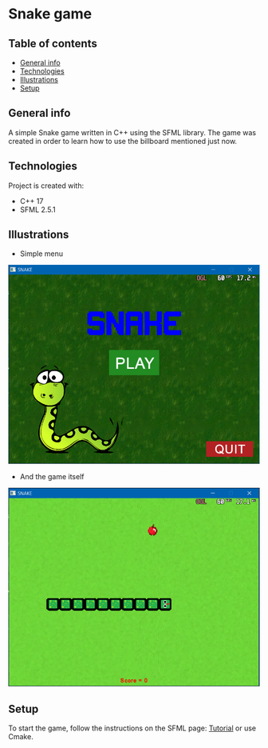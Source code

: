 # Snake game
 
## Table of contents
* [General info](#general-info)
* [Technologies](#technologies)
* [Illustrations](#illustrations)
* [Setup](#setup)

## General info
A simple Snake game written in C++ using the SFML library. The game was created in order to learn how to use the billboard mentioned just now.

## Technologies
Project is created with:
* C++ 17
* SFML 2.5.1

## Illustrations
* Simple menu

![Menu](./resources/images/readme_menu.png)
* And the game itself

![Game](./resources/images/readme_game.png)

## Setup
To start the game, follow the instructions on the SFML page: 
[Tutorial](https://www.sfml-dev.org/tutorials/2.5/#getting-started)
or use Cmake.
